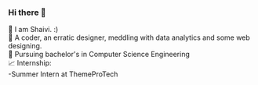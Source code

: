 ### Hi there 👋

:wave: I am Shaivi. :) <br />
👀 A coder, an erratic designer, meddling with data analytics and some web designing.  <br />
🌱 Pursuing bachelor's in Computer Science Engineering <br/>
:chart_with_upwards_trend: Internship: <br/>
-Summer Intern at ThemeProTech
